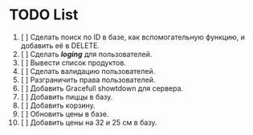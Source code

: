 # TODO List

1. [ ] Сделать поиск по ID в базе, как вспомогательную функцию, и добавить её в DELETE.
2. [ ] Сделать ***loging*** для пользователей.
3. [ ] Вывести список продуктов.
4. [ ] Сделать валидацию пользователей.
5. [ ] Разграничить права пользователей.
6. [ ] Добавить Gracefull showtdown для сервера.
7. [ ] Добавить пиццы в базу.
8. [ ] Добавить корзину.
9. [ ] Обновить цены в базе.
10. [ ] Добавить цены на 32 и 25 см в базу.

